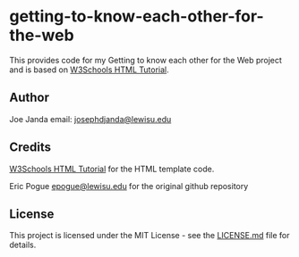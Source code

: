 # getting-to-know-each-other-for-the-web 
This provides code for my Getting to know each other for the Web project and is based on
[W3Schools HTML Tutorial](https://www.w3schools.com/html/). 
## Author
Joe Janda email: josephdjanda@lewisu.edu
## Credits
[W3Schools HTML Tutorial](https://www.w3schools.com/html/) for the HTML template code. 

Eric Pogue [epogue@lewisu.edu](mailto:epogue@lewisu.edu) for the original github repository
## License 
This project is licensed under the MIT License - see the [LICENSE.md](LICENSE) file for details.
